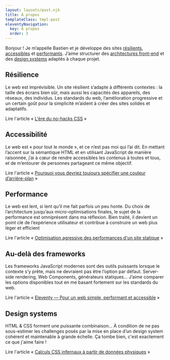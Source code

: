 ```yaml
---
layout: layouts/post.njk
title: À propos
templateClass: tmpl-post
eleventyNavigation:
  key: À propos
  order: 3
---
```


Bonjour !
Je m’appelle Bastien et je développe des sites <a href="#resilience">résilients</a>, <a href="#accessibilite">accessibles</a> et <a href="#performance">performants</a>. J’aime structurer des <a href="#architecture">architectures front-end</a> et des <a href="#designsystem">design systems</a> adaptés à chaque projet.

<h2 id="resilience">Résilience</h2>
<p>Le web est imprévisible. Un site résilient s’adapte à différents contextes : la taille des écrans bien sûr, mais aussi les capacités des appareils, des réseaux, des individus. Les standards du web, l’amélioration progressive et un certain goût pour la simplicité m’aident à créer des sites solides et adaptatifs.</p>
<p>Lire l'article « <a href="https://bastiencalou.fr/posts/l'ere-du-no-hacks-css/">L'ère du no-hacks CSS</a> »</p>

<h2 id="accessibilite">Accessibilité</h2>
<p>Le web est « pour tout le monde », et ce n’est pas moi qui l’ai dit. En mettant l’accent sur la sémantique HTML et en utilisant JavaScript de manière raisonnée, j’ai à cœur de rendre accessibles les contenus à toutes et tous, et de m’entourer de personnes partageant ce même objectif.</p>
<p>Lire l'article « <a href="https://bastiencalou.fr/posts/pourquoi-vous-devriez-toujours-declarer-une-background-color/">Pourquoi vous devriez toujours spécifier une couleur d’arrière-plan</a> »</p>

<h2 id="performance">Performance</h2>
<p>Le web est lent, si lent qu’il me fait parfois un peu honte. Du choix de l’architecture jusqu’aux micro-optimisations finales, le sujet de la performance est omniprésent dans ma réflexion. Bien traité, il devient un point clé de l’expérience utilisateur et contribue à construire un web plus léger et efficient</p>

<p>Lire l'article « <a href="https://bastiencalou.fr/posts/optimisation-agressive-des-performances-d-un-site-statique/">Optimisation agressive des performances d'un site statique</a> »</p>

<h2 id="architecture">Au-delà des frameworks</h2>
Les frameworks JavaScript modernes sont des outils puissants lorsque le contexte s’y prête, mais ne devraient pas être l’option par défaut. Server-side rendering, Web Components, générateurs statiques… J’aime comparer les options disponibles tout en me basant fortement sur les standards du web.

<p>Lire l'article « <a href="https://bastiencalou.fr/posts/eleventy-pour-un-web-simple-performant-et-accessible/">Eleventy — Pour un web simple, performant et accessible</a> »</p>

<h2>Design systems</h2>
<p>HTML & CSS forment une puissante combinaison… À condition de ne pas sous-estimer les challenges posés par la mise en place d’un design system cohérent et maintenable à grande échelle. Ça tombe bien, c'est exactement ce que j'aime faire !</p>

<p>Lire l'article « <a href="https://bastiencalou.fr/posts/calculs-css-infernaux-a-partir-de-donnees-physiques/">Calculs CSS infernaux à partir de données physiques</a> »</p>

